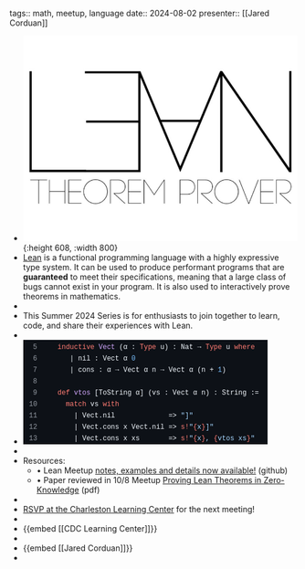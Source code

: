 tags:: math, meetup, language
date:: 2024-08-02
presenter:: [[Jared Corduan]]

- ![Lean Proof Assistant Series](../assets/LeanProofAssistantSeries.jpg){:height 608, :width 800}
- [Lean](https://lean-lang.org/about/) is a functional programming language with a highly expressive type system. It can be used to produce performant programs that are **guaranteed** to meet their specifications, meaning that a large class of bugs cannot exist in your program. It is also used to interactively prove theorems in mathematics.
-
- This Summer 2024 Series is for enthusiasts to join together to learn, code, and share their experiences with Lean.
-
- ![Lean-example.png](../assets/Lean-example_1728911793775_0.png)
-
- Resources:
	- • Lean Meetup [notes, examples and details now available!](https://github.com/lean-chs/charleston-lean-meetup) (github)
	- • Paper reviewed in 10/8 Meetup [Proving Lean Theorems in Zero-Knowledge](https://eprint.iacr.org/2024/267.pdf) (pdf)
-
- [RSVP at the Charleston Learning Center](https://www.charlestonlc.org/classes/charleston-lean-proof-assistant-meetup/) for the next meeting!
-
- {{embed [[CDC Learning Center]]}}
-
- {{embed [[Jared Corduan]]}}
-